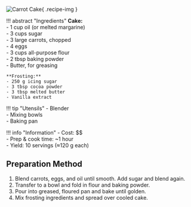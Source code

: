 ![Carrot Cake](../images/carrot-cake.jpg){ .recipe-img }

!!! abstract "Ingredients"
    **Cake:**  
    - 1 cup oil (or melted margarine)  
    - 3 cups sugar  
    - 3 large carrots, chopped  
    - 4 eggs  
    - 3 cups all-purpose flour  
    - 2 tbsp baking powder  
    - Butter, for greasing  

    **Frosting:**  
    - 250 g icing sugar  
    - 3 tbsp cocoa powder  
    - 3 tbsp melted butter  
    - Vanilla extract  

!!! tip "Utensils"
    - Blender  
    - Mixing bowls  
    - Baking pan  

!!! info "Information"
    - Cost: $$  
    - Prep & cook time: ~1 hour  
    - Yield: 10 servings (≈120 g each)  

## Preparation Method

1. Blend carrots, eggs, and oil until smooth. Add sugar and blend again.  
2. Transfer to a bowl and fold in flour and baking powder.  
3. Pour into greased, floured pan and bake until golden.  
4. Mix frosting ingredients and spread over cooled cake.  
